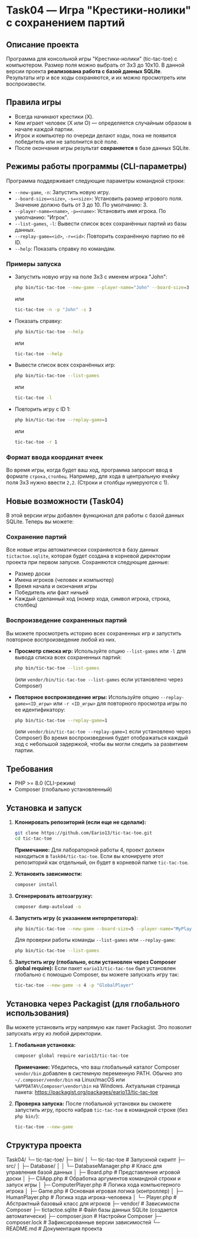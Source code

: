 # Task04 — Игра "Крестики-нолики" с сохранением партий

## Описание проекта

Программа для консольной игры "Крестики-нолики" (tic-tac-toe) с компьютером.
Размер поля можно выбрать от 3x3 до 10x10.
В данной версии проекта **реализована работа с базой данных SQLite**. Результаты игр и все ходы сохраняются, и их можно просмотреть или воспроизвести.

## Правила игры

*   Всегда начинают крестики (X).
*   Кем играет человек (X или O) — определяется случайным образом в начале каждой партии.
*   Игрок и компьютер по очереди делают ходы, пока не появится победитель или не заполнится всё поле.
*   После окончания игры результат **сохраняется** в базе данных SQLite.

## Режимы работы программы (CLI-параметры)

Программа поддерживает следующие параметры командной строки:

*   `--new-game`, `-n`: Запустить новую игру.
*   `--board-size=<size>`, `-s=<size>`: Установить размер игрового поля. Значение должно быть от 3 до 10. По умолчанию: 3.
*   `--player-name=<name>`, `-p=<name>`: Установить имя игрока. По умолчанию: "Игрок".
*   `--list-games`, `-l`: Вывести список всех сохранённых партий из базы данных.
*   `--replay-game=<id>`, `-r=<id>`: Повторить сохранённую партию по её ID.
*   `--help`: Показать справку по командам.

### Примеры запуска

*   Запустить новую игру на поле 3x3 с именем игрока "John":
    ```bash
    php bin/tic-tac-toe --new-game --player-name="John" --board-size=3
    ```
    или
    ```bash
    tic-tac-toe -n -p "John" -s 3
    ```
*   Показать справку:
    ```bash
    php bin/tic-tac-toe --help
    ```
    или
    ```bash
    tic-tac-toe --help
    ```
*   Вывести список всех сохранённых игр:
    ```bash
    php bin/tic-tac-toe --list-games
    ```
    или
    ```bash
    tic-tac-toe -l
    ```
*   Повторить игру с ID 1:
    ```bash
    php bin/tic-tac-toe --replay-game=1
    ```
    или
    ```bash
    tic-tac-toe -r 1
    ```

### Формат ввода координат ячеек

Во время игры, когда будет ваш ход, программа запросит ввод в формате `строка,столбец`.
Например, для хода в центральную ячейку поля 3x3 нужно ввести `2,2`.
(Строки и столбцы нумеруются с 1).

## Новые возможности (Task04)

В этой версии игры добавлен функционал для работы с базой данных SQLite. Теперь вы можете:

### Сохранение партий

Все новые игры автоматически сохраняются в базу данных `tictactoe.sqlite`, которая будет создана в корневой директории проекта при первом запуске. Сохраняются следующие данные:
*   Размер доски
*   Имена игроков (человек и компьютер)
*   Время начала и окончания игры
*   Победитель или факт ничьей
*   Каждый сделанный ход (номер хода, символ игрока, строка, столбец)

### Воспроизведение сохраненных партий

Вы можете просмотреть историю всех сохраненных игр и запустить повторное воспроизведение любой из них.

*   **Просмотр списка игр:**
    Используйте опцию `--list-games` или `-l` для вывода списка всех сохраненных партий:
    ```bash
    php bin/tic-tac-toe --list-games
    ```
    (или `vendor/bin/tic-tac-toe --list-games` если установлено через Composer)

*   **Повторное воспроизведение игры:**
    Используйте опцию `--replay-game=<ID_игры>` или `-r <ID_игры>` для повторного просмотра игры по ее идентификатору:
    ```bash
    php bin/tic-tac-toe --replay-game=1
    ```
    (или `vendor/bin/tic-tac-toe --replay-game=1` если установлено через Composer)
    Во время воспроизведения будет отображаться каждый ход с небольшой задержкой, чтобы вы могли следить за развитием партии.

## Требования

*   PHP >= 8.0 (CLI-режим)
*   Composer (глобально установленный)

## Установка и запуск

1.  **Клонировать репозиторий (если еще не сделали):**
    ```bash
    git clone https://github.com/Eario13/tic-tac-toe.git
    cd tic-tac-toe
    ```
    **Примечание:** Для лабораторной работы 4, проект должен находиться в `Task04/tic-tac-toe`. Если вы клонируете этот репозиторий как отдельный, он будет в корневой папке `tic-tac-toe`.

2.  **Установить зависимости:**
    ```bash
    composer install
    ```

3.  **Сгенерировать автозагрузку:**
    ```bash
    composer dump-autoload -o
    ```

4.  **Запустить игру (с указанием интерпретатора):**
    ```bash
    php bin/tic-tac-toe --new-game --board-size=5 --player-name="MyPlayer"
    ```
    Для проверки работы команды `--list-games` или `--replay-game`:
    ```bash
    php bin/tic-tac-toe --list-games
    ```

5.  **Запустить игру (глобально, если установлен через Composer global require):**
    Если пакет `eario13/tic-tac-toe` был установлен глобально с помощью Composer, вы можете запускать игру так:
    ```bash
    tic-tac-toe --new-game -s 4 -p "GlobalPlayer"
    ```

## Установка через Packagist (для глобального использования)

Вы можете установить игру напрямую как пакет Packagist. Это позволит запускать игру из любой директории.

1.  **Глобальная установка:**
    ```bash
    composer global require eario13/tic-tac-toe
    ```
    **Примечание:** Убедитесь, что ваш глобальный каталог Composer `vendor/bin` добавлен в системную переменную PATH. Обычно это `~/.composer/vendor/bin` на Linux/macOS или `%APPDATA%\Composer\vendor\bin` на Windows.
    Актуальная страница пакета: https://packagist.org/packages/eario13/tic-tac-toe

2.  **Проверка запуска:**
    После глобальной установки вы сможете запустить игру, просто набрав `tic-tac-toe` в командной строке (без `php bin/`):
    ```bash
    tic-tac-toe --new-game
    ```

## Структура проекта
Task04/
└─ tic-tac-toe/
   ├─ bin/
   │  └─ tic-tac-toe # Запускной скрипт
   ├─ src/
   │  ├─ Database/
   │  │  └─ DatabaseManager.php # Класс для управления базой данных
   │  ├─ Board.php # Представление игровой доски
   │  ├─ CliApp.php # Обработка аргументов командной строки и запуск игры
   │  ├─ ComputerPlayer.php # Логика хода компьютерного игрока
   │  ├─ Game.php # Основная игровая логика (контроллер)
   │  ├─ HumanPlayer.php # Логика хода игрока-человека
   │  └─ Player.php # Абстрактный базовый класс для игроков
   ├─ vendor/ # Зависимости Composer
   ├─ tictactoe.sqlite # Файл базы данных SQLite (создается автоматически)
   ├─ composer.json # Настройки Composer
   ├─ composer.lock # Зафиксированные версии зависимостей
   └─ README.md # Документация проекта